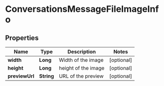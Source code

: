 
# ConversationsMessageFileImageInfo

## Properties
Name | Type | Description | Notes
------------ | ------------- | ------------- | -------------
**width** | **Long** | Width of the image |  [optional]
**height** | **Long** | height of the image |  [optional]
**previewUrl** | **String** | URL of the preview |  [optional]



